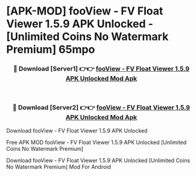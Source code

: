 # [APK-MOD] fooView - FV Float Viewer 1.5.9 APK Unlocked - [Unlimited Coins No Watermark Premium] 65mpo



<div align="center">
<h3>🔴 Download [Server1] 👉👉 <a href="https://momento.my/?title=fooView_-_FV_Float_Viewer_1.5.9_APK_Unlocked">fooView - FV Float Viewer 1.5.9 APK Unlocked Mod Apk</a></h3><br>

<h3>🔴 Download [Server2] 👉👉 <a href="https://momento.my/?title=fooView_-_FV_Float_Viewer_1.5.9_APK_Unlocked">fooView - FV Float Viewer 1.5.9 APK Unlocked Mod Apk</a></h3>
</div>



Download fooView - FV Float Viewer 1.5.9 APK Unlocked 

Free APK MOD fooView - FV Float Viewer 1.5.9 APK Unlocked [Unlimited Coins No Watermark Premium]

Download fooView - FV Float Viewer 1.5.9 APK Unlocked [Unlimited Coins No Watermark Premium] Mod For Android

